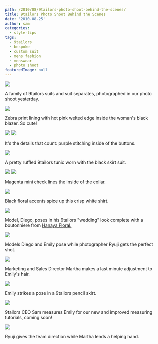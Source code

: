 ```yaml
---
path: /2010/08/9tailors-photo-shoot-behind-the-scenes/
title: 9tailors Photo Shoot Behind the Scenes
date: '2010-08-25'
author: sam
categories:
  - style-tips
tags:
  - 9tailors
  - bespoke
  - custom suit
  - mens fashion
  - menswear
  - photo shoot
featuredImage: null
---
```

[![](http://4.bp.blogspot.com/_20LDsLnO2rk/THaZdnMtf9I/AAAAAAAABVg/Gb8Q-u97a-s/s800/DSC07027.JPG)](http://4.bp.blogspot.com/_20LDsLnO2rk/THaZdnMtf9I/AAAAAAAABVg/Gb8Q-u97a-s/s1600/DSC07027.JPG) 

A family of 9tailors suits and suit separates, photographed in our photo shoot yesterday.

 [![](http://1.bp.blogspot.com/_20LDsLnO2rk/THaY_GSIdUI/AAAAAAAABVY/g6fDvTqtQWY/s800/DSC07035.JPG)](http://1.bp.blogspot.com/_20LDsLnO2rk/THaY_GSIdUI/AAAAAAAABVY/g6fDvTqtQWY/s1600/DSC07035.JPG) 

Zebra print lining with hot pink welted edge inside the woman's black blazer. So cute!

 [![](http://1.bp.blogspot.com/_20LDsLnO2rk/THaY-kcqNOI/AAAAAAAABVQ/cGGPTSlQC34/s800/DSC07033.JPG)](http://1.bp.blogspot.com/_20LDsLnO2rk/THaY-kcqNOI/AAAAAAAABVQ/cGGPTSlQC34/s1600/DSC07033.JPG) [![](http://1.bp.blogspot.com/_20LDsLnO2rk/THaY-J6owAI/AAAAAAAABVI/ecD33GQUZqA/s800/DSC07030.JPG)](http://1.bp.blogspot.com/_20LDsLnO2rk/THaY-J6owAI/AAAAAAAABVI/ecD33GQUZqA/s1600/DSC07030.JPG) 

It's the details that count: purple stitching inside of the buttons. 

 [![](http://4.bp.blogspot.com/_20LDsLnO2rk/THaY9nMlyRI/AAAAAAAABVA/xAHdBxrOSt4/s800/DSC07029.JPG)](http://4.bp.blogspot.com/_20LDsLnO2rk/THaY9nMlyRI/AAAAAAAABVA/xAHdBxrOSt4/s1600/DSC07029.JPG) 

A pretty ruffled 9tailors tunic worn with the black skirt suit.

 [![](http://4.bp.blogspot.com/_20LDsLnO2rk/THaY865wgrI/AAAAAAAABU4/HixzCrO8AC8/s800/DSC07028.JPG)](http://4.bp.blogspot.com/_20LDsLnO2rk/THaY865wgrI/AAAAAAAABU4/HixzCrO8AC8/s1600/DSC07028.JPG) [![](http://1.bp.blogspot.com/_20LDsLnO2rk/THWCl0dSvaI/AAAAAAAABTI/b8X5PLpIPcs/s800/DSC07022.JPG)](http://1.bp.blogspot.com/_20LDsLnO2rk/THWCl0dSvaI/AAAAAAAABTI/b8X5PLpIPcs/s1600/DSC07022.JPG) 

Magenta mini check lines the inside of the collar. 

 [![](http://4.bp.blogspot.com/_20LDsLnO2rk/THWClFx4b8I/AAAAAAAABTA/JkLu2xT-5Ac/s800/DSC07021.JPG)](http://4.bp.blogspot.com/_20LDsLnO2rk/THWClFx4b8I/AAAAAAAABTA/JkLu2xT-5Ac/s1600/DSC07021.JPG)

Black floral accents spice up this crisp white shirt.

 [![](http://1.bp.blogspot.com/_20LDsLnO2rk/THWCkhg7F8I/AAAAAAAABS4/N0EMaDs32Hc/s800/DSC07017.JPG)](http://1.bp.blogspot.com/_20LDsLnO2rk/THWCkhg7F8I/AAAAAAAABS4/N0EMaDs32Hc/s1600/DSC07017.JPG) 

Model, Diego, poses in his 9tailors "wedding" look complete with a boutonniere from [Hanaya Floral.](http://www.hanayafloral.com/) 

 [![](http://4.bp.blogspot.com/_20LDsLnO2rk/THWCkEQQ7QI/AAAAAAAABSw/0L7vB8_9P_0/s800/DSC07013.JPG)](http://4.bp.blogspot.com/_20LDsLnO2rk/THWCkEQQ7QI/AAAAAAAABSw/0L7vB8_9P_0/s1600/DSC07013.JPG) 

Models Diego and Emily pose while photographer Ryuji gets the perfect shot.

 [![](http://1.bp.blogspot.com/_20LDsLnO2rk/THWCjqrf10I/AAAAAAAABSo/ldozG-lQ85Q/s800/DSC07006.JPG)](http://1.bp.blogspot.com/_20LDsLnO2rk/THWCjqrf10I/AAAAAAAABSo/ldozG-lQ85Q/s1600/DSC07006.JPG) 

Marketing and Sales Director Martha makes a last minute adjustment to Emily's hair.

 [![](http://3.bp.blogspot.com/_20LDsLnO2rk/THWAh3csbII/AAAAAAAABSg/hhthv-HmTtE/s800/DSC06998.JPG)](http://3.bp.blogspot.com/_20LDsLnO2rk/THWAh3csbII/AAAAAAAABSg/hhthv-HmTtE/s1600/DSC06998.JPG) 

Emily strikes a pose in a 9tailors pencil skirt.

 [![](http://2.bp.blogspot.com/_20LDsLnO2rk/THWAhN6qIUI/AAAAAAAABSY/fMbsUz1h8ls/s800/DSC06989.JPG)](http://2.bp.blogspot.com/_20LDsLnO2rk/THWAhN6qIUI/AAAAAAAABSY/fMbsUz1h8ls/s1600/DSC06989.JPG) 

9tailors CEO Sam measures Emily for our new and improved measuring tutorials, coming soon!

 [![](http://2.bp.blogspot.com/_20LDsLnO2rk/THWAgGGeZDI/AAAAAAAABSQ/-92q09u88bs/s800/DSC06993.JPG)](http://2.bp.blogspot.com/_20LDsLnO2rk/THWAgGGeZDI/AAAAAAAABSQ/-92q09u88bs/s1600/DSC06993.JPG) 

Ryuji gives the team direction while Martha lends a helping hand.
